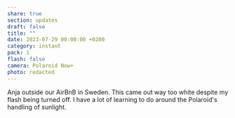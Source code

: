 ```yaml
---
share: true
section: updates
draft: false
title: ""
date: 2023-07-29 00:00:00 +0200
category: instant
pack: 1
flash: false
camera: Polaroid Now+
photo: redacted
---
```



Anja outside our AirBnB in Sweden. This came out way too white despite my flash being turned off. I have a lot of learning to do around the Polaroid's handling of sunlight.